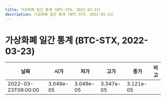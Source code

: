 ```yaml
---
title: 가상화폐 일간 통계 (BTC-STX, 2022-03-23)
description: 가상화폐 일간 통계 (BTC-STX, 2022-03-23)
---
```


가상화폐 일간 통계 (BTC-STX, 2022-03-23)
===

|날짜|시가|저가|고가|종가|비고|
|--|--|--|--|--|--|
|2022-03-23T09:00:00|3.049e-05|3.049e-05|3.347e-05|3.121e-05|    |

